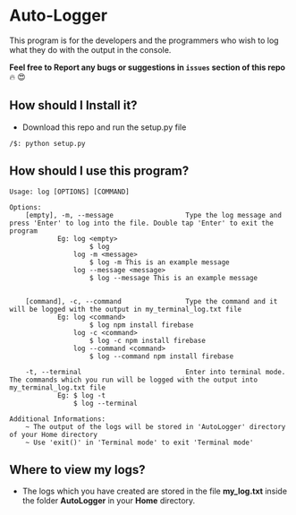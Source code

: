 # Auto-Logger
This program is for the developers and the programmers who wish to log what they do with the output in the console.

**Feel free to Report any bugs or suggestions in `issues` section of this repo** :fire: :heart_eyes: 

## How should I Install it?

- Download this repo and run the setup.py file

```
/$: python setup.py
```

## How should I use this program?

    Usage: log [OPTIONS] [COMMAND]

    Options:
        [empty], -m, --message                  Type the log message and press 'Enter' to log into the file. Double tap 'Enter' to exit the program
                Eg: log <empty>
                        $ log
                    log -m <message>
                        $ log -m This is an example message
                    log --message <message>
                        $ log --message This is an example message
                
        
        [command], -c, --command                Type the command and it will be logged with the output in my_terminal_log.txt file
                Eg: log <command>
                        $ log npm install firebase
                    log -c <command>
                        $ log -c npm install firebase
                    log --command <command>
                        $ log --command npm install firebase

        -t, --terminal                          Enter into terminal mode. The commands which you run will be logged with the output into my_terminal_log.txt file
                Eg: $ log -t
                    $ log --terminal

    Additional Informations:
        ~ The output of the logs will be stored in 'AutoLogger' directory of your Home directory
        ~ Use 'exit()' in 'Terminal mode' to exit 'Terminal mode'

## Where to view my logs?

- The logs which you have created are stored in the file **my_log.txt** inside the folder **AutoLogger** in your **Home** directory.

